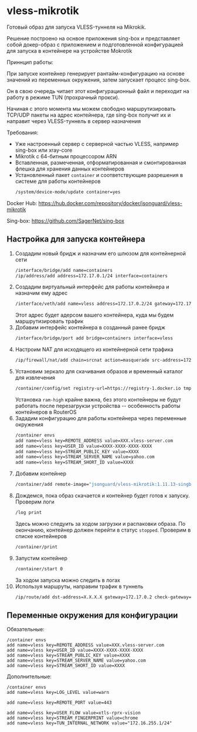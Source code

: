 # vless-mikrotik

Готовый образ для запуска VLESS-туннеля на Mikrokik.

Решение построено на оснвое приложения sing-box и представляет собой докер-образ с приложением и подготовленной конфигурацией для запуска в контейнере на устройстве Mokrotik

Приннцип работы: 

При запуске контейнер генерирует рантайм-конфигурацию на основе значений из переменных окружения, затем запускает процесс sing-box. 

Он в свою очередь читает этот конфигурационный файл и переходит на работу в режиме TUN (прохрачный прокси). 

Начиная с этого момента мы можем свободно маршрутизировать TCP/UDP пакеты на адрес контейнера, где sing-box получит их и направит через VLESS-туннель в сервер назначения

Требования:
- Уже настроенный сервер с серверной частью VLESS, например sing-box или xray-core
- Mikrotik с 64-битным процессором ARN
- Вставленная, размеченная, отформатированная и смонтированная флешка для хранения данных контейнеров
- Установленный пакет `container` и соответствующие разрешения в системе для работы контейнеров
    ```sh
    /system/device-mode/update container=yes 
    ```



Docker Hub: https://hub.docker.com/repository/docker/jsonguard/vless-mikrotik

Sing-box: https://github.com/SagerNet/sing-box

## Настройка для запуска контейнера

1. Создадим новый бридж и назначим его шлюзом для контейнерной сети
    ```sh
    /interface/bridge/add name=containers
    /ip/address/add address=172.17.0.1/24 interface=containers
    ```
1. Создадим виртуальный интерфейс для работы контейнера и назначим ему адрес
    ```sh
    /interface/veth/add name=vless address=172.17.0.2/24 gateway=172.17.0.1
    ```
    Этот адрес будет адерсом вашего контейнера, куда мы будем маршрутизировать трафик
1. Добавим интерфейс контейнера в созданный ранее бридж
    ```sh
    /interface/bridge/port add bridge=containers interface=vless
    ```
1. Настроим NAT для исходящего из контейнерной сети трафика
    ```sh
    /ip/firewall/nat/add chain=srcnat action=masquerade src-address=172.17.0.0/24
    ```
1. Установим зеркало для скачивания образов и временный каталог для извлечения
    ```sh
    /container/config/set registry-url=https://registry-1.docker.io tmpdir=/usb1-part1/containers/tmp ram-high=0
    ```
    Установка `ram-high` крайне важна, без этого контейнеры не будут работать после перезагрукзи устройства -- особенность работы контейнеров в RouterOS
1. Зададим конфигурацию для работы контейнера через переменные окружения
    ```sh
    /container envs
    add name=vless key=REMOTE_ADDRESS value=XXX.vless-server.com
    add name=vless key=USER_ID value=XXXX-XXXX-XXXX-XXXX
    add name=vless key=STREAM_PUBLIC_KEY value=XXXX
    add name=vless key=STREAM_SERVER_NAME value=yahoo.com
    add name=vless key=STREAM_SHORT_ID value=XXXX
    ```
1. Добавим контейнер
    ```sh
    /container/add remote-image="jsonguard/vless-mikrotik:1.11.13-singbox" envlist=vless interface=vless logging=yes root-dir=usb1-part1/containers/vless-mikrotik start-on-boot=yes
    ```
1. Дождемся, пока образ скачается и контейнер будет готов к запуску. Проверим логи
    ```sh
    /log print
    ```
    Здесь можно следуить за ходом загрузки и распаковки образа. По окончанию, контейнер должен перейти в статус `stopped`. Проверим в списке контейнеров
    ```sh
    /container/print
    ```
1. Запустим контейнер
    ```sh
    /container/start 0
    ```
    За ходом запуска можно следить в логах
1. Используя маршруты, направим трафик в туннель
    ```sh
    /ip/route/add dst-address=X.X.X.X gateway=172.17.0.2 check-gateway=ping

## Переменные окружения для конфигурации

Обязательные:
```
/container envs
add name=vless key=REMOTE_ADDRESS value=XXX.vless-server.com
add name=vless key=USER_ID value=XXXX-XXXX-XXXX-XXXX
add name=vless key=STREAM_PUBLIC_KEY value=XXXX
add name=vless key=STREAM_SERVER_NAME value=yahoo.com
add name=vless key=STREAM_SHORT_ID value=XXXX
```

Дополнительные:
```
/container envs
add name=vless key=LOG_LEVEL value=warn

add name=vless key=REMOTE_PORT value=443

add name=vless key=USER_FLOW value=xtls-rprx-vision
add name=vless key=STREAM_FINGERPRINT value=chrome
add name=vless key=TUN_INTERNAL_NETWORK value="172.16.255.1/24"
```